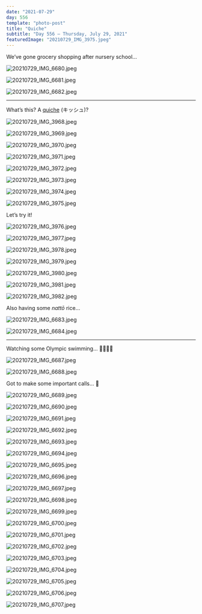 ```yaml
---
date: "2021-07-29"
day: 556
template: "photo-post"
title: "Quiche"
subtitle: "Day 556 – Thursday, July 29, 2021"
featuredImage: "20210729_IMG_3975.jpeg"
---
```


We’ve gone grocery shopping after nursery school…

![20210729_IMG_6680.jpeg](20210729_IMG_6680.jpeg)

![20210729_IMG_6681.jpeg](20210729_IMG_6681.jpeg)

![20210729_IMG_6682.jpeg](20210729_IMG_6682.jpeg)

<hr />

What’s this? A <a href="https://en.wikipedia.org/wiki/Quiche">quiche</a> (キッシュ)?

![20210729_IMG_3968.jpeg](20210729_IMG_3968.jpeg)

![20210729_IMG_3969.jpeg](20210729_IMG_3969.jpeg)

![20210729_IMG_3970.jpeg](20210729_IMG_3970.jpeg)

![20210729_IMG_3971.jpeg](20210729_IMG_3971.jpeg)

![20210729_IMG_3972.jpeg](20210729_IMG_3972.jpeg)

![20210729_IMG_3973.jpeg](20210729_IMG_3973.jpeg)

![20210729_IMG_3974.jpeg](20210729_IMG_3974.jpeg)

![20210729_IMG_3975.jpeg](20210729_IMG_3975.jpeg)

Let’s try it!

![20210729_IMG_3976.jpeg](20210729_IMG_3976.jpeg)

![20210729_IMG_3977.jpeg](20210729_IMG_3977.jpeg)

![20210729_IMG_3978.jpeg](20210729_IMG_3978.jpeg)

![20210729_IMG_3979.jpeg](20210729_IMG_3979.jpeg)

![20210729_IMG_3980.jpeg](20210729_IMG_3980.jpeg)

![20210729_IMG_3981.jpeg](20210729_IMG_3981.jpeg)

![20210729_IMG_3982.jpeg](20210729_IMG_3982.jpeg)

Also having some *nattō* rice…

![20210729_IMG_6683.jpeg](20210729_IMG_6683.jpeg)

![20210729_IMG_6684.jpeg](20210729_IMG_6684.jpeg)

<hr />

Watching some Olympic swimming… 🏊‍♀️🏊‍♂️

![20210729_IMG_6687.jpeg](20210729_IMG_6687.jpeg)

![20210729_IMG_6688.jpeg](20210729_IMG_6688.jpeg)

Got to make some important calls… 📱

![20210729_IMG_6689.jpeg](20210729_IMG_6689.jpeg)

![20210729_IMG_6690.jpeg](20210729_IMG_6690.jpeg)

![20210729_IMG_6691.jpeg](20210729_IMG_6691.jpeg)

![20210729_IMG_6692.jpeg](20210729_IMG_6692.jpeg)

![20210729_IMG_6693.jpeg](20210729_IMG_6693.jpeg)

![20210729_IMG_6694.jpeg](20210729_IMG_6694.jpeg)

![20210729_IMG_6695.jpeg](20210729_IMG_6695.jpeg)

![20210729_IMG_6696.jpeg](20210729_IMG_6696.jpeg)

![20210729_IMG_6697.jpeg](20210729_IMG_6697.jpeg)

![20210729_IMG_6698.jpeg](20210729_IMG_6698.jpeg)

![20210729_IMG_6699.jpeg](20210729_IMG_6699.jpeg)

![20210729_IMG_6700.jpeg](20210729_IMG_6700.jpeg)

![20210729_IMG_6701.jpeg](20210729_IMG_6701.jpeg)

![20210729_IMG_6702.jpeg](20210729_IMG_6702.jpeg)

![20210729_IMG_6703.jpeg](20210729_IMG_6703.jpeg)

![20210729_IMG_6704.jpeg](20210729_IMG_6704.jpeg)

![20210729_IMG_6705.jpeg](20210729_IMG_6705.jpeg)

![20210729_IMG_6706.jpeg](20210729_IMG_6706.jpeg)

![20210729_IMG_6707.jpeg](20210729_IMG_6707.jpeg)
